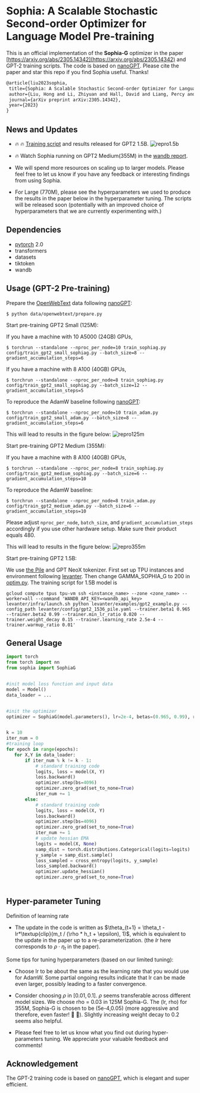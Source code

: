 # Sophia: A Scalable Stochastic Second-order Optimizer for Language Model Pre-training


This is an official implementation of the **Sophia-G** optimizer in the paper [https://arxiv.org/abs/2305.14342](https://arxiv.org/abs/2305.14342) and GPT-2 training scripts. The code is based on [nanoGPT](https://github.com/karpathy/nanoGPT/). Please cite the paper and star this repo if you find Sophia useful. Thanks!


```tex
@article{liu2023sophia,
 title={Sophia: A Scalable Stochastic Second-order Optimizer for Language Model Pre-training},
 author={Liu, Hong and Li, Zhiyuan and Hall, David and Liang, Percy and Ma, Tengyu},
 journal={arXiv preprint arXiv:2305.14342},
 year={2023}
}
```


## News and Updates
- :fire: :fire: [Training script](https://github.com/stanford-crfm/levanter/tree/e183ec80ec5971b12d4a3fb08a160268de342670) and results released for GPT2 1.5B.
![repro1.5b](assets/1.5B_200k_new.png)


- :fire: Watch Sophia running on GPT2 Medium(355M) in the [wandb report](https://api.wandb.ai/links/hliu99/gpdwk4gd).

- We will spend more resources on scaling up to larger models. Please feel free to let us know if you have any feedback or interesting findings from using Sophia.


- For Large (770M), please see the hyperparameters we used to produce the results in the paper below in the hyperparameter tuning. The scripts will be released soon (potentially with an improved choice of hyperparameters that we are currently experimenting with.)









## Dependencies


- [pytorch](https://pytorch.org) 2.0
- transformers
- datasets
- tiktoken
- wandb


## Usage (GPT-2 Pre-training)

Prepare the [OpenWebText](https://huggingface.co/datasets/openwebtext) data following [nanoGPT](https://github.com/karpathy/nanoGPT/):
```
$ python data/openwebtext/prepare.py
```
Start pre-training GPT2 Small (125M):

If you have a machine with 10 A5000 (24GB) GPUs,
```
$ torchrun --standalone --nproc_per_node=10 train_sophiag.py config/train_gpt2_small_sophiag.py --batch_size=8 --gradient_accumulation_steps=6
```
If you have a machine with 8 A100 (40GB) GPUs,
```
$ torchrun --standalone --nproc_per_node=8 train_sophiag.py config/train_gpt2_small_sophiag.py --batch_size=12 --gradient_accumulation_steps=5
```

To reproduce the AdamW baseline following [nanoGPT](https://github.com/karpathy/nanoGPT/):
```
$ torchrun --standalone --nproc_per_node=10 train_adam.py config/train_gpt2_small_adam.py --batch_size=8 --gradient_accumulation_steps=6
```

This will lead to results in the figure below:
![repro125m](assets/small_100k_plus.png)

Start pre-training GPT2 Medium (355M):

If you have a machine with 8 A100 (40GB) GPUs,
```
$ torchrun --standalone --nproc_per_node=8 train_sophiag.py config/train_gpt2_medium_sophiag.py --batch_size=6 --gradient_accumulation_steps=10
```

To reproduce the AdamW baseline:
```
$ torchrun --standalone --nproc_per_node=8 train_adam.py config/train_gpt2_medium_adam.py --batch_size=6 --gradient_accumulation_steps=10
```

Please adjust ```nproc_per_node```, ```batch_size```, and ```gradient_accumulation_steps``` accordingly if you use other hardware setup. Make sure their product equals 480.


This will lead to results in the figure below:
![repro355m](assets/medium_100k_plus.png)

Start pre-training GPT2 1.5B:

We use [the Pile](https://github.com/EleutherAI/the-pile) and GPT NeoX tokenizer. First set up TPU instances and environment following [levanter](https://github.com/stanford-crfm/levanter/blob/e183ec80ec5971b12d4a3fb08a160268de342670/docs/Getting-Started-TPU-VM.md). Then change GAMMA_SOPHIA_G to 200 in [optim.py](https://github.com/stanford-crfm/levanter/blob/e183ec80ec5971b12d4a3fb08a160268de342670/src/levanter/optim.py). The training script for 1.5B model is 
```
gcloud compute tpus tpu-vm ssh <instance_name> --zone <zone_name> --worker=all --command 'WANDB_API_KEY=<wandb_api_key> levanter/infra/launch.sh python levanter/examples/gpt2_example.py --config_path levanter/config/gpt2_1536_pile.yaml --trainer.beta1 0.965 --trainer.beta2 0.99 --trainer.min_lr_ratio 0.020 --trainer.weight_decay 0.15 --trainer.learning_rate 2.5e-4 --trainer.warmup_ratio 0.01'

```


## General Usage


```python
import torch
from torch import nn
from sophia import SophiaG


#init model loss function and input data
model = Model()
data_loader = ...


#init the optimizer
optimizer = SophiaG(model.parameters(), lr=2e-4, betas=(0.965, 0.99), rho = 0.01, weight_decay=1e-1)


k = 10
iter_num = 0
#training loop
for epoch in range(epochs):
   for X,Y in data_loader:
       if iter_num % k != k - 1:
           # standard training code
           logits, loss = model(X, Y)
           loss.backward()
           optimizer.step(bs=4096)
           optimizer.zero_grad(set_to_none=True)
           iter_num += 1
       else:
           # standard training code
           logits, loss = model(X, Y)
           loss.backward()
           optimizer.step(bs=4096)
           optimizer.zero_grad(set_to_none=True)
           iter_num += 1
           # update hessian EMA
           logits = model(X, None)
           samp_dist = torch.distributions.Categorical(logits=logits)
           y_sample = samp_dist.sample()
           loss_sampled = cross_entropy(logits, y_sample)
           loss_sampled.backward()
           optimizer.update_hessian()
           optimizer.zero_grad(set_to_none=True)
          
```


## Hyper-parameter Tuning

Definition of learning rate 
- The update in the code is written as $\theta_{t+1} = \theta_t - lr*\textup{clip}(m_t / (\rho * h_t + \epsilon), 1)$, which is equivalent to the update in the paper up to a re-parameterization. (the $lr$ here corresponds to $\rho \cdot \eta_t$ in the paper). 


Some tips for tuning hyperparameters (based on our limited tuning):  
- Choose lr to be about the same as the learning rate that you would use for AdamW. Some partial ongoing results indicate that lr can be made even larger, possibly leading to a faster convergence.

- Consider choosing $\rho$ in $[0.01, 0.1]$. $\rho$ seems transferable across different model sizes. We choose rho = 0.03 in 125M Sophia-G.
The (lr, rho) for 355M, Sophia-G is chosen to be (5e-4,0.05) (more aggressive and therefore, even faster! :rocket: :rocket:). Slightly increasing weight decay to 0.2 seems also helpful.

- Please feel free to let us know what you find out during hyper-parameters tuning. We appreciate your valuable feedback and comments!




## Acknowledgement


The GPT-2 training code is based on [nanoGPT](https://github.com/karpathy/nanoGPT/), which is elegant and super efficient.